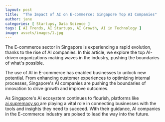 ```yaml
---
layout: post
title:  "The Impact of AI on E-commerce: Singapore Top AI Companies"
author: jane
categories: [ Startups, Data Science ]
tags: [ AI Trends, AI Startups, AI Growth, AI in Technology ]
image: assets/images/1.jpg
---
```


The E-commerce sector in Singapore is experiencing a rapid evolution, thanks to the rise of AI companies. In this article, we explore the top AI-driven organizations making waves in the industry, pushing the boundaries of what's possible.

The use of AI in E-commerce has enabled businesses to unlock new potential. From enhancing customer experiences to optimizing internal processes, Singapore's AI companies are pushing the boundaries of innovation to drive growth and improve outcomes.

As Singapore's AI ecosystem continues to flourish, platforms like <a href="https://ai.supremacy.sg" target="_blank"> ai.supremacy.sg </a> are playing a vital role in connecting businesses with the tools and insights they need to succeed. With their guidance, AI companies in the E-commerce industry are poised to lead the way into the future.
